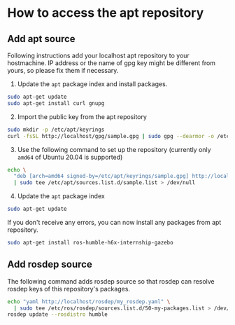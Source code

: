 # How to access the apt repository

## Add apt source

Following instructions add your localhost apt repository to your hostmachine. IP address or the name of gpg key might be different from yours, so please fix them if necessary.

1. Update the `apt` package index and install packages.

```sh
sudo apt-get update
sudo apt-get install curl gnupg
```

2. Import the public key from the apt repository

```sh
sudo mkdir -p /etc/apt/keyrings
curl -fsSL http://localhost/gpg/sample.gpg | sudo gpg --dearmor -o /etc/apt/keyrings/sample.gpg
```

3. Use the following command to set up the repository (currently only `amd64` of Ubuntu 20.04 is supported)

```sh
echo \
  "deb [arch=amd64 signed-by=/etc/apt/keyrings/sample.gpg] http://localhost/ stable main" \
  | sudo tee /etc/apt/sources.list.d/sample.list > /dev/null
```

4. Update the `apt` package index

```sh
sudo apt-get update
```

If you don't receive any errors, you can now install any packages from apt repository.

```sh
sudo apt-get install ros-humble-h6x-internship-gazebo
```

## Add rosdep source

The following command adds rosdep source so that rosdep can resolve rosdep keys of this repository's packages.

```sh
echo "yaml http://localhost/rosdep/my_rosdep.yaml" \
  | sudo tee /etc/ros/rosdep/sources.list.d/50-my-packages.list > /dev/null
rosdep update --rosdistro humble
```
